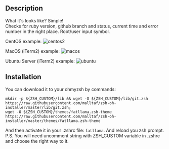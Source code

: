 ## Description
What it's looks like? Simple!  
Checks for ruby version, github branch and status, current time and error number in the right place. Root/user input symbol. 

CentOS example:
![centos2](https://user-images.githubusercontent.com/7456824/51802852-fc7f9280-225e-11e9-91e6-1bb40b081ab2.jpg)

MacOS (iTerm2) example:
![macos](https://user-images.githubusercontent.com/7456824/51802723-c1c92a80-225d-11e9-96f8-e5e2b672df53.jpg)

Ubuntu Server (iTerm2) example:
![ubuntu](https://user-images.githubusercontent.com/7456824/51802731-cb529280-225d-11e9-85df-76374c0bec1c.jpg)

## Installation
You can download it to your ohmyzsh by commands:  
```
mkdir -p ${ZSH_CUSTOM}/lib && wget -O ${ZSH_CUSTOM}/lib/git.zsh https://raw.githubusercontent.com/malltaf/zsh-oh-installer/master/lib/git.zsh;
wget -O ${ZSH_CUSTOM}/themes/fatllama.zsh-theme https://raw.githubusercontent.com/malltaf/zsh-oh-installer/master/themes/fatllama.zsh-theme
```

And then activate it in your .zshrc file: `fatllama`. And reload you zsh prompt.
P.S. You will need uncomment string with ZSH_CUSTOM variable in .zshrc and choose the right way to it.
